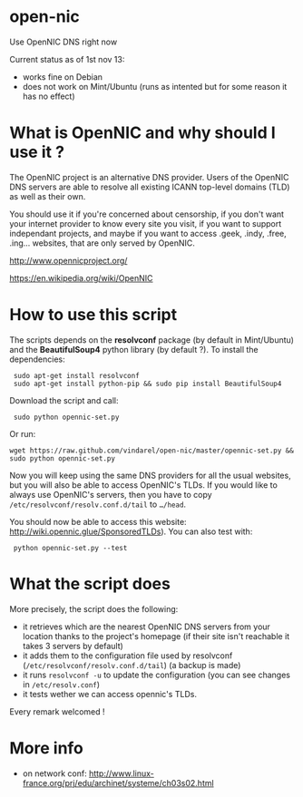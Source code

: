 open-nic
========

Use OpenNIC DNS right now

Current status as of 1st nov 13:
- works fine on Debian
- does not work on Mint/Ubuntu (runs as intented but for some reason it has no effect)

What is OpenNIC and why should I use it ?
=================

The OpenNIC project is an alternative DNS provider. Users of the
OpenNIC DNS servers are able to resolve all existing ICANN top-level
domains (TLD) as well as their own.

You should use it if you're concerned about censorship, if you don't
want your internet provider to know every site you visit, if you want
to support independant projects, and maybe if you want to access
.geek, .indy, .free, .ing… websites, that are only served by OpenNIC.

http://www.opennicproject.org/

https://en.wikipedia.org/wiki/OpenNIC


How to use this script
======================

The scripts depends on the **resolvconf** package (by default in
Mint/Ubuntu) and the **BeautifulSoup4** python library (by default ?).
To install the dependencies:

     sudo apt-get install resolvconf
     sudo apt-get install python-pip && sudo pip install BeautifulSoup4

Download the script and call:

     sudo python opennic-set.py

Or run:

    wget https://raw.github.com/vindarel/open-nic/master/opennic-set.py && sudo python opennic-set.py

Now you will keep using the same DNS providers for all the usual
websites, but you will also be able to access OpenNIC's TLDs. If you
would like to always use OpenNIC's servers, then you have to copy
`/etc/resolvconf/resolv.conf.d/tail` to `…/head`.

You should now be able to access this website:
http://wiki.opennic.glue/SponsoredTLDs). You can also test with:

     python opennic-set.py --test

What the script does
===========

More precisely, the script does the following:
- it retrieves which are the nearest OpenNIC DNS servers from your
  location thanks to the project's homepage (if their site isn't
  reachable it takes 3 servers by default)
- it adds them to the configuration file used by resolvconf (`/etc/resolvconf/resolv.conf.d/tail`) (a backup is made)
- it runs `resolvconf -u` to update the configuration (you can see changes in `/etc/resolv.conf`)
- it tests wether we can access opennic's TLDs.

Every remark welcomed !

More info
=========
- on network conf: http://www.linux-france.org/prj/edu/archinet/systeme/ch03s02.html
